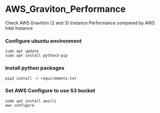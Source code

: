 # AWS_Graviton_Performance
Check AWS Gravition (2 and 3) Instance Performance compared by AWS Intel Instance


### Configure ubuntu environment
```
sudo apt update
sudo apt install python3-pip
```

### Install python packages
```
pip3 install -r requirements.txt
```

### Set AWS Configure to use S3 bucket
```
sudo apt install awscli
aws configure
```
